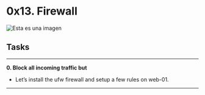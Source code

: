 # 0x13. Firewall
![Esta es una imagen](https://s3.amazonaws.com/intranet-projects-files/holbertonschool-sysadmin_devops/284/V1HjQ1Y.png)

## Tasks

____________________________________________________________________________
**0. Block all incoming traffic but**
- Let’s install the ufw firewall and setup a few rules on web-01.
____________________________________________________________________________  

